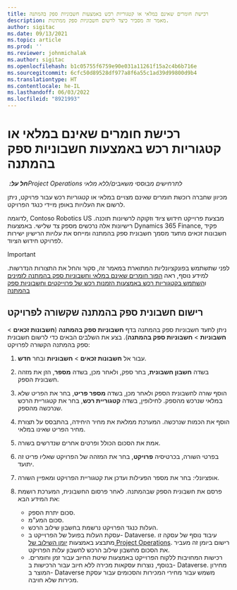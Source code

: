 ```yaml
---
title: רכישת חומרים שאינם במלאי או קטגוריות רכש באמצעות חשבוניות ספק בהמתנה
description: מאמר זה מסביר כיצד לרשום חשבוניות ספק ממתינות.
author: sigitac
ms.date: 09/13/2021
ms.topic: article
ms.prod: ''
ms.reviewer: johnmichalak
ms.author: sigitac
ms.openlocfilehash: b1c05755f6759e90e031a11261f15a2c4b6b716e
ms.sourcegitcommit: 6cfc50d89528df977a8f6a55c1ad39d99800d9b4
ms.translationtype: HT
ms.contentlocale: he-IL
ms.lasthandoff: 06/03/2022
ms.locfileid: "8921993"
---
```

# <a name="purchase-non-stocked-materials-or-procurement-categories-using-a-pending-vendor-invoice"></a>רכישת חומרים שאינם במלאי או קטגוריות רכש באמצעות חשבוניות ספק בהמתנה

_**חל על:** ‏Project Operations לתרחישים מבוססי משאבים/ללא מלאי_

מכיוון שחברה רוכשת חומרים שאינם מצויים במלאי או קטגוריות רכש עבור פרויקט, ניתן לרשום את העלויות באופן מיידי כנגד הפרויקט. 

לדוגמה, Contoso Robotics US מבצעת פרוייקט חידוש ציוד וזקוקה לרשיונות תוכנה. רישיונות אלה נרכשים מספק צד שלישי.  באמצעות Dynamics 365 Finance, פקיד חשבונות זכאים מתעד מסמך חשבונית ספק בהמתנה ומייחס את עלויות הרישיון ישירות לפרויקט חידוש הציוד. 

> [!IMPORTANT]
> לפני שתשתמש בפונקציונליות המתוארת במאמר זה, סקור והחל את התצורות הנדרשות. למידע נוסף, ראה [הפוך חומרים שאינם במלאי וחשבוניות ספק בהמתנה לזמינים](configure-materials-nonstocked.md) ו[השתמש בקטגוריות רכש באמצעות הזמנות רכש של פרוייקטים וחשבוניות ספק בהמתנה](configure-procurement-categories.md)

## <a name="post-a-project-related-pending-vendor-invoice"></a>רישום חשבונית ספק בהמתנה שקשורה לפרויקט 

ניתן לתעד חשבוניות ספק בהמתנה בדף **חשבוניות ספק בהמתנה** (**חשבונות זכאים** > **חשבוניות** > **חשבוניות ספק בהמתנה**). בצע את השלבים הבאים כדי לרשום חשבונית ספק בהמתנה הקשורה לפרויקט:

1. עבור אל **חשבונות זכאים** > **חשבוניות** ובחר **חדש**. 
1. בשדה **חשבון חשבונית**, בחר ספק, ולאחר מכן, בשדה **מספר**, הזן את מזהה חשבונית הספק.
1. הוסף שורה לחשבונית הספק ולאחר מכן, בשדה **מספר פריט**, בחר את הפריט שלא במלאי שנרכש מהספק. לחילופין, בשדה **קטגוריית רכש**, בחר את קטגוריית הרכש שנרכשה מהספק.   
1. הוסף את הכמות שנרכשה. המערכת ממלאת את מחיר היחידה, בהתבסס על תצורת מחיר הפריט שאינו במלאי. 
1. אמת את הסכום הכולל ופרטים אחרים שנדרשים בשורה.
1. בפרטי השורה, בכרטיסיה **פרויקט**, בחר את המזהה של הפרויקט שאליו פריט זה יתועד.
1. אופציונלי: בחר את מספר הפעילות ועדכן את קטגוריית הפרויקט ומאפיין השורה.
1. פרסם את חשבונית הספק שבהמתנה. לאחר פרסום החשבונית, המערכת רושמת את המידע הבא:
    
    - סכום יתרת הספק.
    - סכום המע"מ.
    - העלות כנגד הפרויקט נרשמת בחשבון שילוב הרכש.
    - עסקת העלות בפועל של הפרוייקט ב- Dataverse.  עיבוד נוסף של עסקה זו מתבצע באמצעות [יומן השילוב של Project Operations](../project-accounting/project-operations-integration-journal.md). רישום ביומן זה מעביר את הסכום מחשבון שילוב הרכש לחשבון עלות הפרויקט. 
    - רכישות המחויבות ללקוח הפרוייקט באמצעות שיטת החיוב עבור זמן וחומרים. בנוסף, נוצרות עסקאות מכירה ללא חיוב עבור הרכישות ב- Dataverse. מחירון המוצר ב- Dataverse משמש עבור מחירי המכירות והסכומים עבור עסקת מכירות שלא חויבה.
